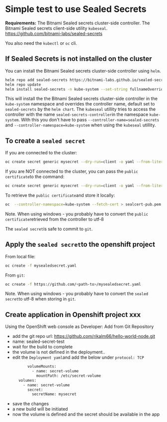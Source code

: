 # Simple test to use Sealed Secrets
**Requirements:** The Bitnami Sealed secrets cluster-side controller. The Bitnami Sealed secrets client-side utility `kubeseal`. https://github.com/bitnami-labs/sealed-secrets

You also need the `kubectl` or `oc` cli.

## If Sealed Secrets is not installed on the cluster 
You can install the Bitnami Sealed secrets cluster-side controller using `helm`.

```bash
helm repo add sealed-secrets https://bitnami-labs.github.io/sealed-secrets
helm repo update
helm install sealed-secrets -n kube-system --set-string fullnameOverride=sealed-secrets-controller sealed-secrets/sealed-secrets
```
This will install the the Bitnami Sealed secrets cluster-side controller in the `kube-system` namespace and overrides the controller name, default set to `sealed-secrets` by the `helm chart`. The `kubeseal` utillity tries to access the controller with the name `sealed-secrets-controller`in the namespace `kube-system`.
With this you don't have to pass `--controller-name=sealed-secrets` and `--controller-namespace=kube-system` when using the `kubeseal` utillity.

## To create a `sealed secret`
If you are connected to the cluster:
```bash
oc create secret generic mysecret --dry-run=client -o yaml --from-literal=user=myuserid --from-literal=password=mypassword | kubeseal --format yaml > mysealedsecret.yaml
```
If you are NOT connected to the cluster, you can pass the `public certificate`to the command:
```bash
oc create secret generic mysecret --dry-run=client -o yaml --from-literal=user=myuserid --from-literal=password=mypassword | kubeseal --cert sealcert-pub.pem --format yaml > mysealedsecret.yaml
```
To retrieve the `public certificate`and store it locally:
```bash
oc  --controller-namespace=kube-system --fetch-cert > sealcert-pub.pem
```
Note. When using windows - you probably have to convert the `public certificate`retrieved from the controller to utf-8

The `sealed secret`is safe to commit to `git`.

## Apply the `sealed secret`to the openshift project
From local file:
```bash
oc create -f mysealedsecret.yaml
```
From `git`:
```bash
oc create -f https://github.com/<path-to>/mysealedsecret.yaml
```
Note. When using windows - you probably have to convert the `sealed secret`to utf-8 when storing in `git`.


## Create application in Openshift project xxx
Using the OpenShift web console as Developer:
Add from Git Repository
- add the git repo url: https://github.com/rikalm66/hello-world-node.git
- name: sealed-secret-test
- wait for the build to complete
- the volume is not defined in the deployment..
- edit the `Deployment yaml`and
	add the below under `protocol: TCP`
```bash
          volumeMounts:
            - name: secret-volume
              mountPath: /etc/secret-volume
      volumes:
        - name: secret-volume
          secret:
            secretName: mysecret
```
- save the changes
- a new build will be initiated
- now the volume is defined and the secret should be available in the app
